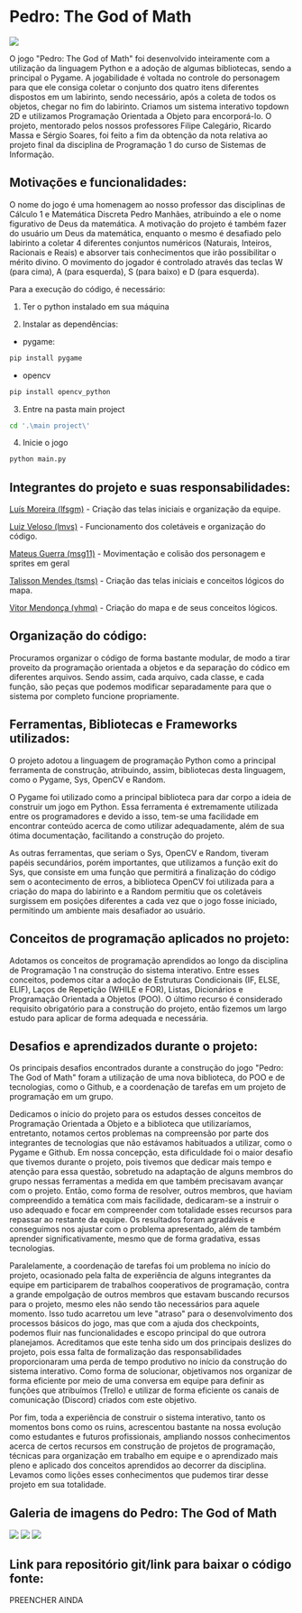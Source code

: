 # Pedro: The God of Math

<img src="main project/assets/logo.png">

O jogo "Pedro: The God of Math" foi desenvolvido inteiramente com a utilização da linguagem Python e a adoção de algumas bibliotecas, sendo a principal o Pygame. A jogabilidade é voltada no controle do personagem para que ele consiga coletar o conjunto dos quatro itens diferentes dispostos em um labirinto, sendo necessário, após a coleta de todos os objetos, chegar no fim do labirinto. Criamos um sistema interativo topdown 2D e utilizamos Programação Orientada a Objeto para encorporá-lo. O projeto, mentorado pelos nossos professores Filipe Calegário, Ricardo Massa e Sérgio Soares, foi feito a fim da obtenção da nota relativa ao projeto final da disciplina de Programação 1 do curso de Sistemas de Informação.

## Motivações e funcionalidades:

O nome do jogo é uma homenagem ao nosso professor das disciplinas de Cálculo 1 e Matemática Discreta Pedro Manhães, atribuindo a ele o nome figurativo de Deus da matemática. A motivação do projeto é também fazer do usuário um Deus da matemática, enquanto o mesmo é desafiado pelo labirinto a coletar 4 diferentes conjuntos numéricos (Naturais, Inteiros, Racionais e Reais) e absorver tais conhecimentos que irão possibilitar o mérito divino. O movimento do jogador é controlado através das teclas W (para cima), A (para esquerda), S (para baixo) e D (para esquerda).

Para a execução do código, é necessário:

1. Ter o python instalado em sua máquina

2. Instalar as dependências:
  - pygame:
```bash
pip install pygame
```
  - opencv
```bash
pip install opencv_python
```

3. Entre na pasta main project
```bash
cd '.\main project\'
```

4. Inicie o jogo
```bash
python main.py
```

## Integrantes do projeto e suas responsabilidades:

[Luís Moreira (lfsgm)](https://github.com/Luisgsm324) - Criação das telas iniciais e organização da equipe. 

[Luiz Veloso (lmvs)](https://github.com/luizzmg) - Funcionamento dos coletáveis e organização do código. 

[Mateus Guerra (msg11)](https://github.com/mateussguerra) - Movimentação e colisão dos personagem e sprites em geral 

[Talisson Mendes (tsms)](https://github.com/talissonmendes) - Criação das telas iniciais e conceitos lógicos do mapa. 

[Vitor Mendonça (vhmq)](https://github.com/VitorMendonca62) - Criação do mapa e de seus conceitos lógicos. 

## Organização do código: 

Procuramos organizar o código de forma bastante modular, de modo a tirar proveito da programação orientada a objetos e da separação do códico em diferentes arquivos. Sendo assim, cada arquivo, cada classe, e cada função, são peças que podemos modificar separadamente para que o sistema por completo funcione propriamente.

## Ferramentas, Bibliotecas e Frameworks utilizados: 

O projeto adotou a linguagem de programação Python como a principal ferramenta de construção, atribuindo, assim, bibliotecas desta linguagem, como o Pygame, Sys, OpenCV e Random.  

O Pygame foi utilizado como a principal biblioteca para dar corpo a ideia de construir um jogo em Python. Essa ferramenta é extremamente utilizada entre os programadores e devido a isso, tem-se uma facilidade em encontrar conteúdo acerca de como utilizar adequadamente, além de sua ótima documentação, facilitando a construção do projeto.  

As outras ferramentas, que seriam o Sys, OpenCV e Random, tiveram papéis secundários, porém importantes, que utilizamos a função exit do Sys, que consiste em uma função que permitirá a finalização do código sem o acontecimento de erros, a biblioteca OpenCV foi utilizada para a criação do mapa do labirinto e a Random permitiu que os coletáveis surgissem em posições diferentes a cada vez que o jogo fosse iniciado, permitindo um ambiente mais desafiador ao usuário. 

## Conceitos de programação aplicados no projeto: 

Adotamos os conceitos de programação aprendidos ao longo da disciplina de Programação 1 na construção do sistema interativo. Entre esses conceitos, podemos citar a adoção de Estruturas Condicionais (IF, ELSE, ELIF), Laços de Repetição (WHILE e FOR), Listas, Dicionários e Programação Orientada a Objetos (POO). O último recurso é considerado requisito obrigatório para a construção do projeto, então fizemos um largo estudo para aplicar de forma adequada e necessária.  

## Desafios e aprendizados durante o projeto: 

Os principais desafios encontrados durante a construção do jogo "Pedro: The God of Math" foram a utilização de uma nova biblioteca, do POO e de tecnologias, como o Github, e a coordenação de tarefas em um projeto de programação em um grupo.  

Dedicamos o início do projeto para os estudos desses conceitos de Programação Orientada a Objeto e a biblioteca que utilizaríamos, entretanto, notamos certos problemas na compreensão por parte dos integrantes de tecnologias que não estávamos habituados a utilizar, como o Pygame e Github. Em nossa concepção, esta dificuldade foi o maior desafio que tivemos durante o projeto, pois tivemos que dedicar mais tempo e atenção para essa questão, sobretudo na adaptação de alguns membros do grupo nessas ferramentas a medida em que também precisavam avançar com o projeto. Então, como forma de resolver, outros membros, que haviam compreendido a temática com mais facilidade, dedicaram-se a instruir o uso adequado e focar em compreender com totalidade esses recursos para repassar ao restante da equipe. Os resultados foram agradáveis e conseguimos nos ajustar com o problema apresentado, além de também aprender significativamente, mesmo que de forma gradativa, essas tecnologias.   

Paralelamente, a coordenação de tarefas foi um problema no início do projeto, ocasionado pela falta de experiência de alguns integrantes da equipe em participarem de trabalhos cooperativos de programação, contra a grande empolgação de outros membros que estavam buscando recursos para o projeto, mesmo eles não sendo tão necessários para aquele momento. Isso tudo acarretou um leve "atraso" para o desenvolvimento dos processos básicos do jogo, mas que com a ajuda dos checkpoints, podemos fluir nas funcionalidades e escopo principal do que outrora planejamos. Acreditamos que este tenha sido um dos principais deslizes do projeto, pois essa falta de formalização das responsabilidades proporcionaram uma perda de tempo produtivo no início da construção do sistema interativo. Como forma de solucionar, objetivamos nos organizar de forma eficiente por meio de uma conversa em equipe para definir as funções que atribuímos (Trello) e utilizar de forma eficiente os canais de comunicação (Discord) criados com este objetivo.  

Por fim, toda a experiência de construir o sistema interativo, tanto os momentos bons como os ruins, acrescentou bastante na nossa evolução como estudantes e futuros profissionais, ampliando nossos conhecimentos acerca de certos recursos em construção de projetos de programação, técnicas para organização em trabalho em equipe e o aprendizado mais pleno e aplicado dos conceitos aprendidos ao decorrer da disciplina. Levamos como lições esses conhecimentos que pudemos tirar desse projeto em sua totalidade. 

## Galeria de imagens do Pedro: The God of Math

<img src="main project/assets/main_menu.png">
<img src="main project/assets/in-game.png">
<img src="main project/assets/in-game2.png">

## Link para repositório git/link para baixar o código fonte:

PREENCHER AINDA
